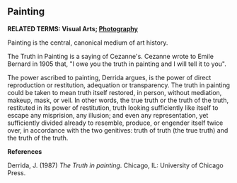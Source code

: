 ## Painting

**RELATED TERMS: Visual Arts; [Photography](https://github.com/narrative-environments/CourseCompendium/blob/main/Photography.md)**

Painting is the central, canonical medium of art history.

The Truth in Painting is a saying of Cezanne's. Cezanne wrote to Emile Bernard in 1905 that, "I owe you the truth in painting and I will tell it to you". 

The power ascribed to painting, Derrida argues, is the power of direct reproduction or restitution, adequation or transparency. The truth in painting could be taken to mean truth itself restored, in person, without mediation, makeup, mask, or veil. In other words, the true truth or the truth of the truth, restituted in its power of restitution, truth looking sufficiently like itself to escape any misprision, any illusion; and even any representation, yet sufficiently divided already to resemble, produce, or engender itself twice over, in accordance with the two genitives: truth of truth (the true truth) and the truth of the truth.

**References**

Derrida, J. (1987) _The Truth in painting_. Chicago, IL: University of Chicago Press.

